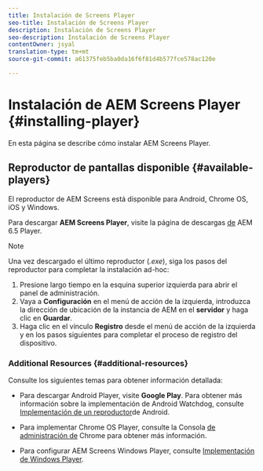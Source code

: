 ```yaml
---
title: Instalación de Screens Player
seo-title: Instalación de Screens Player
description: Instalación de Screens Player
seo-description: Instalación de Screens Player
contentOwner: jsyal
translation-type: tm+mt
source-git-commit: a61375feb5ba0da16f6f81d4b577fce578ac120e

---
```



# Instalación de AEM Screens Player {#installing-player}

En esta página se describe cómo instalar AEM Screens Player.

## Reproductor de pantallas disponible {#available-players}

El reproductor de AEM Screens está disponible para Android, Chrome OS, iOS y Windows.

Para descargar **AEM Screens Player**, visite la página de descargas [de](https://download.macromedia.com/screens/) AEM 6.5 Player.

>[!NOTE]
>
>Una vez descargado el último reproductor (*.exe*), siga los pasos del reproductor para completar la instalación ad-hoc:
>
>1. Presione largo tiempo en la esquina superior izquierda para abrir el panel de administración.
>1. Vaya a **Configuración** en el menú de acción de la izquierda, introduzca la dirección de ubicación de la instancia de AEM en el **servidor** y haga clic en **Guardar**.
>1. Haga clic en el vínculo **Registro** desde el menú de acción de la izquierda y en los pasos siguientes para completar el proceso de registro del dispositivo.


### Additional Resources {#additional-resources}

Consulte los siguientes temas para obtener información detallada:

* Para descargar Android Player, visite **Google Play**. Para obtener más información sobre la implementación de Android Watchdog, consulte [Implementación de un reproductor](implementing-android-player.md)de Android.

* Para implementar Chrome OS Player, consulte la Consola [de administración de](implementing-chrome-os-player.md) Chrome para obtener más información.

* Para configurar AEM Screens Windows Player, consulte [Implementación de Windows Player](implementing-windows-player.md).